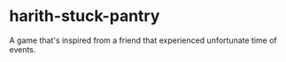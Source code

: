 # harith-stuck-pantry
A game that's inspired from a friend that experienced unfortunate time of events.

